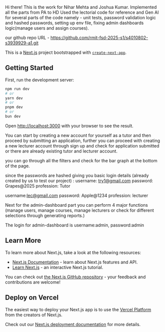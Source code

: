 Hi there!
This is the work for Nihar Mehta and Joshua Kumar.
Implemented all the parts from PA to HD 
Used the lectorial code for reference and Gen AI for several parts of the code namely - unit tests, password validation logic and hashed passwords, setting up env file, fixing admin dashboards logic(manage users and assign courses).

our github repo URL - https://github.com/rmit-fsd-2025-s1/s4010802-s3939929-a1.git


This is a [Next.js](https://nextjs.org) project bootstrapped with [`create-next-app`](https://nextjs.org/docs/pages/api-reference/create-next-app).

## Getting Started

First, run the development server:

```bash
npm run dev
# or
yarn dev
# or
pnpm dev
# or
bun dev
```

Open [http://localhost:3000](http://localhost:3000) with your browser to see the result.

You can start by creating a new account for yourself as a tutor and then proceed by submitting an application, further you can proceed with creating a new lecturer account through sign up and check for application submitted or there are already existing tutor and lecturer account. 

you can go through all the filters and check for the bar graph at the bottom of the page.

since the passwords are hashed giving you basic login details (already created by us to test our project) : 
username: try1@gmail.com
password: Grapes@2025
profession: Tutor

username:lec@gmail.com
password: Apple@1234
profession: lecturer

Next for the admin-dashboard part you can perform 4 major functions (manage users, manage courses, manage lecturers or check for different selections through generating reports.)

The login for admin-dashboard is username:admin, password:admin
## Learn More

To learn more about Next.js, take a look at the following resources:

- [Next.js Documentation](https://nextjs.org/docs) - learn about Next.js features and API.
- [Learn Next.js](https://nextjs.org/learn-pages-router) - an interactive Next.js tutorial.

You can check out [the Next.js GitHub repository](https://github.com/vercel/next.js) - your feedback and contributions are welcome!

## Deploy on Vercel

The easiest way to deploy your Next.js app is to use the [Vercel Platform](https://vercel.com/new?utm_medium=default-template&filter=next.js&utm_source=create-next-app&utm_campaign=create-next-app-readme) from the creators of Next.js.

Check out our [Next.js deployment documentation](https://nextjs.org/docs/pages/building-your-application/deploying) for more details.
